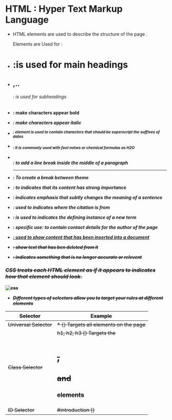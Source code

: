 # HTML : Hyper Text Markup Language 


* HTML elements are used to describe the structure of
the page .


  Elements  are Used for   :

                                                    
* <h1>   :is used for main headings 

* <h2> ,..<h6>  :  is used for subheadings  

*  <b>   : make characters appear bold    

 * <i>   : make characters appear italic  

 *  <sup> :   element is used to contain characters that should be superscript  the suffixes of dates                          

 * <sub>   :      It is commonly used with foot notws or chemical formulas as H2O 

* <br /> : to add a line break inside the middle of a paragraph  

*  <hr />  :    To create a break between  theme   

 * <strong>: to indicates that its content has strong importance     

 * <em>     :    indicates emphasis that subtly changes the meaning of a sentence  

 * <cite> :   used to indicates where the citation is from                    

* <dfn>  : is used to indicates the defining instance of a new term          

* <address>: specific use: to contain contact details for the author of the page 

* <ins>   :       used to show content that has been inserted into a document    

* <del> : show text that has ben deleted from it                                 

 * <s>  :  indicates something that is no longer accurate or relevent  


 ### CSS treats each HTML element as if it appears to indicates how that element should look.


 ![css](https://hackernoon.com/drafts/2z4a3yh4.png)
          

* Different types of selectors allow you to target your rules at different elements

| Selector      | Example       |
| ------------- | ------------- |
| Universal Selector | * {} Targets all elements on the page                   |
| Class Selector     | h1, h2, h3 {} Targets the <h1>, <h2> and <h3> elements  |
|  ID Selector       |  #introduction {}                                       |

